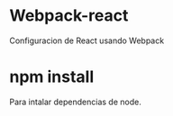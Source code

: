 # Webpack-react
Configuracion de React usando Webpack

# npm install
Para intalar dependencias de node.
